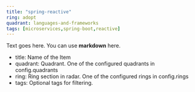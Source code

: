 ```yaml
---
title: "spring-reactive"
ring: adopt
quadrant: languages-and-frameworks
tags: [microservices,spring-boot,reactive]
---
```


Text goes here. You can use **markdown** here.  

- title: Name of the Item   
- quadrant: Quadrant. One of the configured quadrants in config.quadrants   
- ring: Ring section in radar. One of the configured rings in config.rings  
- tags: Optional tags for filtering.    